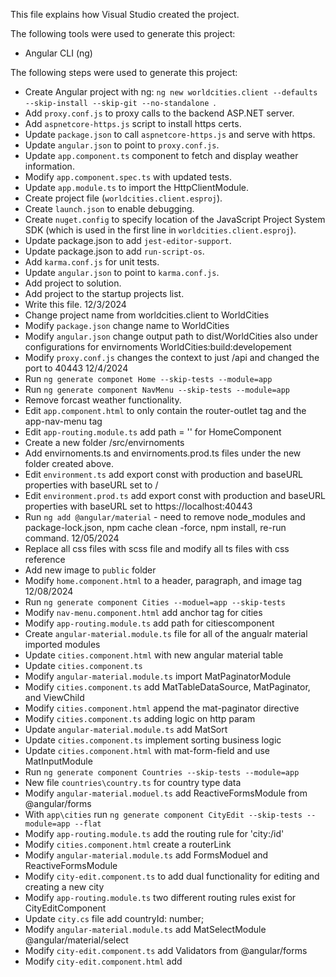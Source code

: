 This file explains how Visual Studio created the project.

The following tools were used to generate this project:
- Angular CLI (ng)

The following steps were used to generate this project:
- Create Angular project with ng: `ng new worldcities.client --defaults --skip-install --skip-git --no-standalone `.
- Add `proxy.conf.js` to proxy calls to the backend ASP.NET server.
- Add `aspnetcore-https.js` script to install https certs.
- Update `package.json` to call `aspnetcore-https.js` and serve with https.
- Update `angular.json` to point to `proxy.conf.js`.
- Update `app.component.ts` component to fetch and display weather information.
- Modify `app.component.spec.ts` with updated tests.
- Update `app.module.ts` to import the HttpClientModule.
- Create project file (`worldcities.client.esproj`).
- Create `launch.json` to enable debugging.
- Create `nuget.config` to specify location of the JavaScript Project System SDK (which is used in the first line in `worldcities.client.esproj`).
- Update package.json to add `jest-editor-support`.
- Update package.json to add `run-script-os`.
- Add `karma.conf.js` for unit tests.
- Update `angular.json` to point to `karma.conf.js`.
- Add project to solution.
- Add project to the startup projects list.
- Write this file.
12/3/2024
- Change project name from worldcities.client to WorldCities
- Modify `package.json` change name to WorldCities
- Modify `angular.json` change output path to dist/WorldCities also under configurations for envirnoments WorldCities:build:developement
- Modify `proxy.conf.js` changes the context to just /api and changed the port to 40443
12/4/2024
- Run `ng generate componet Home --skip-tests --module=app`
- Run `ng generate component NavMenu --skip-tests --module=app`
- Remove forcast weather functionality.
- Edit `app.component.html` to only contain the router-outlet tag and the app-nav-menu tag
- Edit `app-routing.module.ts` add path = '' for HomeComponent
- Create a new folder /src/envirnoments
- Add envirnoments.ts and envirnoments.prod.ts files under the new folder created above.
- Edit `environment.ts` add export const with production and baseURL properties with baseURL set to /
- Edit `environment.prod.ts`  add export const with production and baseURL properties with baseURL set to https://localhost:40443
- Run `ng add @angular/material` - need to remove node_modules and package-lock.json, npm cache clean -force, npm install, re-run command.
12/05/2024
- Replace all css files with scss file and modify all ts files with css reference
- Add new image to `public` folder
- Modify `home.component.html` to a header, paragraph, and image tag
12/08/2024
- Run `ng generate component Cities --moduel=app --skip-tests`
- Modify `nav-menu.component.html` add anchor tag for cities 
- Modify `app-routing.module.ts`  add path for citiescomponent
- Create `angular-material.module.ts` file for all of the angualr material imported modules
- Update `cities.component.html` with new angular material table
- Update `cities.component.ts` 
- Modify `angular-material.module.ts`  import MatPaginatorModule
- Modify `cities.component.ts` add MatTableDataSource, MatPaginator, and ViewChild
- Modify `cities.component.html` append the mat-paginator directive
- Modify `cities.component.ts` adding logic on http param
- Update `angular-material.module.ts` add MatSort
- Update `cities.component.ts` implement sorting business logic
- Update `cities.component.html` with mat-form-field and use MatInputModule
- Run `ng generate component Countries --skip-tests --module=app`
- New file `countries\country.ts` for country type data
- Modify `angular-material.moduel.ts` add ReactiveFormsModule from @angular/forms
- With `app\cities` run `ng generate component CityEdit --skip-tests --module=app --flat`
- Modify `app-routing.module.ts` add the routing rule for 'city:/id'
- Modify `cities.component.html` create a routerLink
- Modify `angular-material.module.ts` add FormsModuel and ReactiveFormsModule
- Modify `city-edit.component.ts` to add dual functionality for editing and creating a new city
- Modify `app-routing.module.ts`  two different routing rules exist for CityEditComponent
- Update `city.cs` file add countryId: number; 
- Modify `angular-material.module.ts` add MatSelectModule @angular/material/select
- Modify `city-edit.component.ts` add Validators from @angular/forms
- Modify `city-edit.component.html` add <mat-error>
